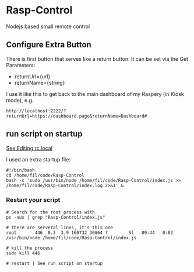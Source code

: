 # Rasp-Control
Nodejs based small remote control

## Configure Extra Button
There is first button that serves like a return button. It can be set via the Get Parameters:
* returnUrl={url}
* returnName={string}

I use it like this to get back to the main dashboard of my Raspery (in Kiosk mode), e.g.
```
http://localhost:2222/?returnUrl=https://dashboard.page&returnName=Dashboard#
```


## run script on startup

[See Editing rc.local](https://raspberrypi-guide.github.io/programming/run-script-on-boot)

I used an extra startup file:

```
#!/bin/bash
cd /home/fil/code/Rasp-Control
bash -c 'sudo /usr/bin/node /home/fil/code/Rasp-Control/index.js >> /home/fil/code/Rasp-Control/index.log 2>&1' &
```

### Restart your script

```
# Search for the root process with
ps -aux | grep "Rasp-Control/index.js"

# There are serveral lines, it's this one
root       446  0.3  3.9 160732 36864 ?        Sl   09:44   0:03 /usr/bin/node /home/fil/code/Rasp-Control/index.js

# kill the process
sudo kill 446

# restart | See run script on startup
```
